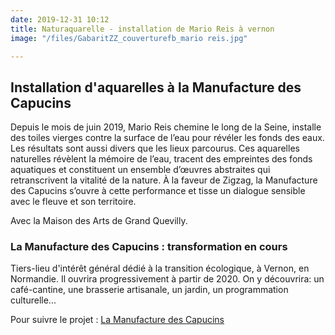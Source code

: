 ```yaml
---
date: 2019-12-31 10:12
title: Naturaquarelle - installation de Mario Reis à vernon
image: "/files/GabaritZZ_couverturefb_mario reis.jpg"

---
```

## Installation d'aquarelles à la Manufacture des Capucins

Depuis le mois de juin 2019, Mario Reis chemine le long de la Seine, installe des toiles vierges contre la surface de l’eau pour révéler les fonds des eaux. Les résultats sont aussi divers que les lieux parcourus. Ces aquarelles naturelles révèlent la mémoire de l’eau, tracent des empreintes des fonds aquatiques et constituent un ensemble d’œuvres abstraites qui retranscrivent la vitalité de la nature. À la faveur de Zigzag, la Manufacture des Capucins s’ouvre à cette performance et tisse un dialogue sensible avec le fleuve et son territoire.

Avec la Maison des Arts de Grand Quevilly.

### La Manufacture des Capucins : transformation en cours

Tiers-lieu d'intérêt général dédié à la transition écologique, à Vernon, en Normandie. Il ouvrira progressivement à partir de 2020. On y découvrira: un café-cantine, une brasserie artisanale, un jardin, un programmation culturelle...

Pour suivre le projet : [La Manufacture des Capucins](https://www.facebook.com/LaManufactureDesCapucins/)